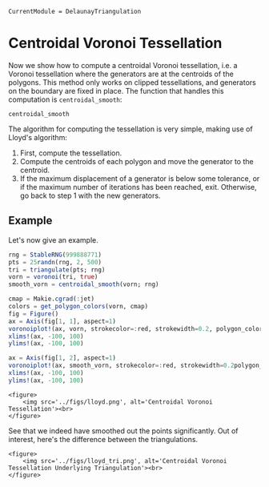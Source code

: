 ```@meta
CurrentModule = DelaunayTriangulation
```

# Centroidal Voronoi Tessellation

Now we show how to compute a centroidal Voronoi tessellation, i.e. a Voronoi tessellation where the generators are at the centroids of the polygons. This method only works on clipped tessellations, and generators on the boundary are fixed in place. The function that handles this computation is `centroidal_smooth`:

```@docs 
centroidal_smooth
```

The algorithm for computing the tessellation is very simple, making use of Lloyd's algorithm:

1. First, compute the tessellation.
2. Compute the centroids of each polygon and move the generator to the centroid.
3. If the maximum displacement of a generator is below some tolerance, or if the maximum number of iterations has been reached, exit. Otherwise, go back to step 1 with the new generators.

## Example

Let's now give an example.

```julia
rng = StableRNG(999888771)
pts = 25randn(rng, 2, 500)
tri = triangulate(pts; rng)
vorn = voronoi(tri, true)
smooth_vorn = centroidal_smooth(vorn; rng)

cmap = Makie.cgrad(:jet)
colors = get_polygon_colors(vorn, cmap)
fig = Figure()
ax = Axis(fig[1, 1], aspect=1)
voronoiplot!(ax, vorn, strokecolor=:red, strokewidth=0.2, polygon_color=colorsmarkersize=4)
xlims!(ax, -100, 100)
ylims!(ax, -100, 100)

ax = Axis(fig[1, 2], aspect=1)
voronoiplot!(ax, smooth_vorn, strokecolor=:red, strokewidth=0.2polygon_color=colors, markersize=4)
xlims!(ax, -100, 100)
ylims!(ax, -100, 100)
```

```@raw html
<figure>
    <img src='../figs/lloyd.png', alt='Centroidal Voronoi Tessellation'><br>
</figure>
```

See that we indeed have smoothed out the points significantly. Out of interest, here's the difference between the triangulations.

```@raw html
<figure>
    <img src='../figs/lloyd_tri.png', alt='Centroidal Voronoi Tessellation Underlying Triangulation'><br>
</figure>
```